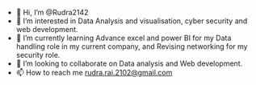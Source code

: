 - 👋 Hi, I’m @Rudra2142
- 👀 I’m interested in Data Analysis and visualisation, cyber security and web development.
- 🌱 I’m currently learning Advance excel and power BI for my Data handling role in my current company, and Revising networking for my security role.
- 💞️ I’m looking to collaborate on Data analysis and Web development.
- 📫 How to reach me rudra.rai.2102@gmail.com

<!---
Rudra2142/Rudra2142 is a ✨ special ✨ repository because its `README.md` (this file) appears on your GitHub profile.
You can click the Preview link to take a look at your changes.
--->
